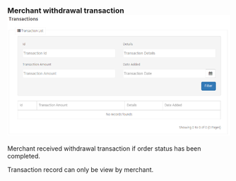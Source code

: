 ### **Merchant withdrawal transaction**![](/assets/Withdrawal02.png)

Merchant received withdrawal transaction if order status has been completed.

Transaction record can only be view by merchant.


